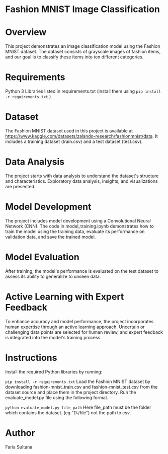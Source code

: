 # Fashion MNIST Image Classification

# Overview
This project demonstrates an image classification model using the Fashion MNIST dataset. The dataset consists of grayscale images of fashion items, and our goal is to classify these items into ten different categories.

# Requirements
Python 3
Libraries listed in requirements.txt (install them using ```pip install -r requirements.txt``` )
# Dataset
The Fashion MNIST dataset used in this project is available at https://www.kaggle.com/datasets/zalando-research/fashionmnist/data. It includes a training dataset (train.csv) and a test dataset (test.csv).

# Data Analysis
The project starts with data analysis to understand the dataset's structure and characteristics. Exploratory data analysis, insights, and visualizations are presented.

# Model Development
The project includes model development using a Convolutional Neural Network (CNN). The code in model_training.ipynb demonstrates how to train the model using the training data, evaluate its performance on validation data, and save the trained model.

# Model Evaluation
After training, the model's performance is evaluated on the test dataset to assess its ability to generalize to unseen data.

# Active Learning with Expert Feedback
To enhance accuracy and model performance, the project incorporates human expertise through an active learning approach. Uncertain or challenging data points are selected for human review, and expert feedback is integrated into the model's training process.

# Instructions
Install the required Python libraries by running:

```pip install -r requirements.txt```
Load the Fashion MNIST dataset by downloading fashion-mnist_train.csv and fashion-mnist_test.csv from the dataset source and place them in the project directory.
Run the evaluate_model.py file using the following format.

```python evaluate_model.py file_path```
Here file_path must be the folder which contains the dataset. (eg "D:/file") not the path to csv. 

# Author
Faria Sultana
